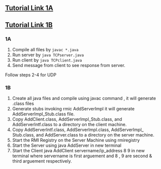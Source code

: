 ## [Tutorial Link 1A](https://www.youtube.com/watch?v=fWKsNYc1dYo)

## [Tutorial Link 1B](https://www.youtube.com/watch?v=IKsHhaI1mdg)

### 1A

1. Compile all files by `javac *.java`
2. Run server by `java TCPserver.java`
3. Run client by `java TCPclient.java`
4. Send message from client to see response from server.

Follow steps 2-4 for UDP

### 1B

1. Create all java files and compile using javac command , it will generate .class files
2. Generate stubs invoking rmic AddServerImpl it will generate AddServerImpl_Stub.class file.
3. Copy AddClient.class, AddServerImpl_Stub.class, and AddServerIntf.class to a directory on the client machine.
4. Copy AddServerIntf.class, AddServerImpl.class, AddServerImpl\_ Stub.class, and AddServer.class to a directory on the server machine.
5. Start the RMI Registry on the Server Machine using rmiregistry
6. Start the Server using java AddServer in new terminal
7. Start the Client java AddClient servername/ip_address 8 9 in new terminal where servername is first arguement and 8 , 9 are second & third arguement respectively.
